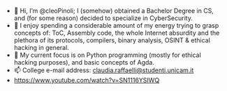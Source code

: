 - 👋 Hi, I’m @cleoPinoli; I (somehow) obtained a Bachelor Degree in CS, and (for some reason) decided to specialize in CyberSecurity.
- 📖 I enjoy spending a considerable amount of my energy trying to grasp concepts of: ToC, Assembly code, the whole Internet absurdity and the plethora of its protocols, compilers, binary analysis, OSINT & ethical hacking in general.
- 🌱 My current focus is on Python programming (mostly for ethical hacking purposes), and basic concepts of Agda. 
- 📫 College e-mail address: claudia.raffaelli@studenti.unicam.it
- https://www.youtube.com/watch?v=SN1116YSIWQ

<!---
cleoPinoli/cleoPinoli is a ✨ special ✨ repository because its `README.md` (this file) appears on your GitHub profile.
You can click the Preview link to take a look at your changes.
--->
